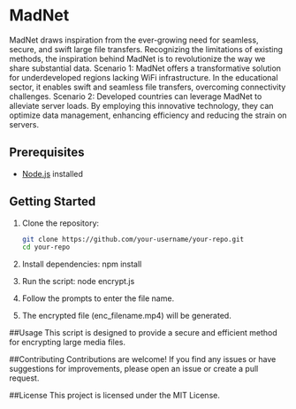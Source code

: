 # MadNet

MadNet draws inspiration from the ever-growing need for seamless, secure, and swift large file transfers. Recognizing the limitations of existing methods, the inspiration behind MadNet is to revolutionize the way we share substantial data. Scenario 1: MadNet offers a transformative solution for underdeveloped regions lacking WiFi infrastructure. In the educational sector, it enables swift and seamless file transfers, overcoming connectivity challenges. Scenario 2: Developed countries can leverage MadNet to alleviate server loads. By employing this innovative technology, they can optimize data management, enhancing efficiency and reducing the strain on servers.

## Prerequisites

- [Node.js](https://nodejs.org/) installed

## Getting Started

1. Clone the repository:

   ```bash
   git clone https://github.com/your-username/your-repo.git
   cd your-repo
   
2. Install dependencies:
   npm install
   
4. Run the script:
   node encrypt.js

5. Follow the prompts to enter the file name.

6. The encrypted file (enc_filename.mp4) will be generated.

##Usage
This script is designed to provide a secure and efficient method for encrypting large media files.

##Contributing
Contributions are welcome! If you find any issues or have suggestions for improvements, please open an issue or create a pull request.

##License
This project is licensed under the MIT License.
